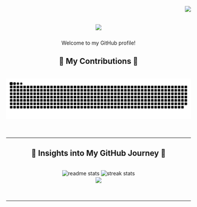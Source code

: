 <img align="right" src="https://visitor-badge.laobi.icu/badge?page_id=rpashchapur.rpashchapur" />

<h1 align="center">
    <img src="https://readme-typing-svg.herokuapp.com/?font=Righteous&size=35&center=true&vCenter=true&width=700&height=70&duration=6000&lines=Hi+There!+👋;+I'm+Ravi+Pashchapur!;+Welcome+to+My+Digital+Workspace!+😀;&color=white" />
</h1>
<div align="center">
Welcome to my GitHub profile!
</div>

<div align="center">
    <h2>🐍 My Contributions 🐍</h2>
    <br>
    <img alt="snake eating my contributions" src="https://github.com/rpashchapur/rpashchapur/blob/output/github-contribution-grid-snake.svg" />
    <br/><br/><br/>
</div>

<hr/>

<div align="center">
    <h2>🌟 Insights into My GitHub Journey 🌟</h2>  
<br>
<div align=center>
<img width=390 src="https://github-readme-stats.vercel.app/api?username=rpashchapur&count_private=true&show_icons=true&theme=gruvbox&rank_icon=github&border_radius=10" alt="readme stats" />
<img width=390 src="https://github-readme-streak-stats-salesp07.vercel.app/?user=rpashchapur&count_private=true&theme=gruvbox&border_radius=10" alt="streak stats"/>
<br/>
<img width=325 align="center" src="https://github-readme-stats-salesp07.vercel.app/api/top-langs/?username=rpashchapur&hide=HTML&langs_count=8&layout=compact&theme=gruvbox&border_radius=10&size_weight=0.5&count_weight=0.5&exclude_repo=github-readme-stats" />
</div>
<br/><br/>
<hr/>
<br/>

